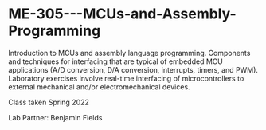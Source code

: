 # ME-305---MCUs-and-Assembly-Programming
Introduction to MCUs and assembly language programming. Components and techniques for interfacing that are typical of embedded MCU applications (A/D conversion, D/A conversion, interrupts, timers, and PWM). Laboratory exercises involve real-time interfacing of microcontrollers to external mechanical and/or electromechanical devices.

Class taken Spring 2022

Lab Partner: Benjamin Fields
